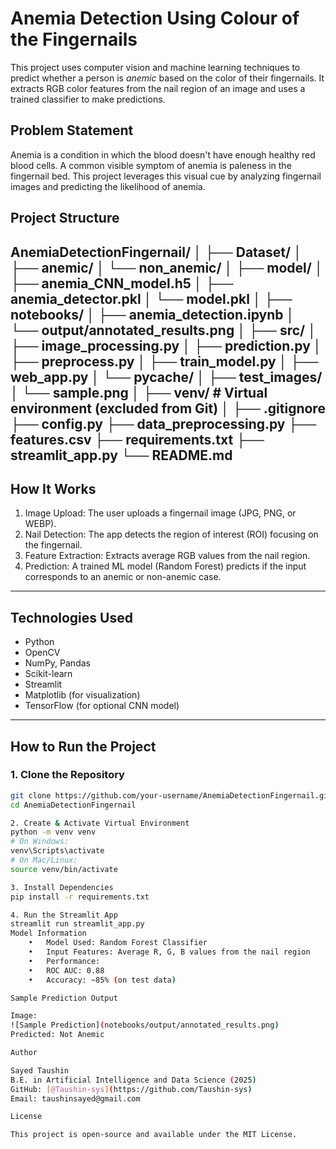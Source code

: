 # Anemia Detection Using Colour of the Fingernails

This project uses computer vision and machine learning techniques to predict whether a person is *anemic* based on the color of their fingernails. It extracts RGB color features from the nail region of an image and uses a trained classifier to make predictions.

##  Problem Statement

Anemia is a condition in which the blood doesn't have enough healthy red blood cells. A common visible symptom of anemia is paleness in the fingernail bed. This project leverages this visual cue by analyzing fingernail images and predicting the likelihood of anemia.

##  Project Structure
AnemiaDetectionFingernail/
│
├── Dataset/
│   ├── anemic/
│   └── non_anemic/
│
├── model/
│   ├── anemia_CNN_model.h5
│   ├── anemia_detector.pkl
│   └── model.pkl
│
├── notebooks/
│   ├── anemia_detection.ipynb
│   └── output/annotated_results.png
│
├── src/
│   ├── image_processing.py
│   ├── prediction.py
│   ├── preprocess.py
│   ├── train_model.py
│   ├── web_app.py
│   └── pycache/
│
├── test_images/
│   └── sample.png
│
├── venv/               # Virtual environment (excluded from Git)
│
├── .gitignore
├── config.py
├── data_preprocessing.py
├── features.csv
├── requirements.txt
├── streamlit_app.py
└── README.md
---

##  How It Works

1. Image Upload: The user uploads a fingernail image (JPG, PNG, or WEBP).
2. Nail Detection: The app detects the region of interest (ROI) focusing on the fingernail.
3. Feature Extraction: Extracts average RGB values from the nail region.
4. Prediction: A trained ML model (Random Forest) predicts if the input corresponds to an anemic or non-anemic case.

---

##  Technologies Used

- Python
- OpenCV
- NumPy, Pandas
- Scikit-learn
- Streamlit
- Matplotlib (for visualization)
- TensorFlow (for optional CNN model)

---

##  How to Run the Project

### 1. Clone the Repository

```bash
git clone https://github.com/your-username/AnemiaDetectionFingernail.git
cd AnemiaDetectionFingernail

2. Create & Activate Virtual Environment
python -m venv venv
# On Windows:
venv\Scripts\activate
# On Mac/Linux:
source venv/bin/activate

3. Install Dependencies
pip install -r requirements.txt

4. Run the Streamlit App
streamlit run streamlit_app.py
Model Information
	•	Model Used: Random Forest Classifier
	•	Input Features: Average R, G, B values from the nail region
	•	Performance:
	•	ROC AUC: 0.88
	•	Accuracy: ~85% (on test data)

Sample Prediction Output

Image:
![Sample Prediction](notebooks/output/annotated_results.png)
Predicted: Not Anemic

Author

Sayed Taushin
B.E. in Artificial Intelligence and Data Science (2025)  
GitHub: [@Taushin-sys](https://github.com/Taushin-sys)  
Email: taushinsayed@gmail.com

License

This project is open-source and available under the MIT License.
